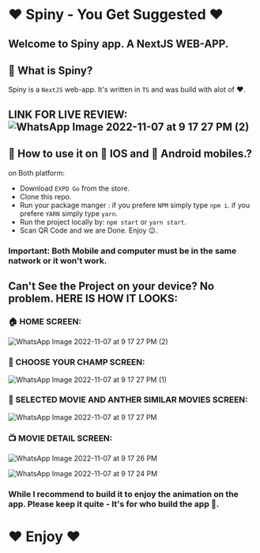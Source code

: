 # ❤️ Spiny - You Get Suggested ❤️

## Welcome to Spiny app. A NextJS WEB-APP.

## 🔔 What is Spiny? 

Spiny is a `NextJS` web-app. It's written in `TS` and was build with alot of ❤️.

## LINK FOR LIVE REVIEW: ![WhatsApp Image 2022-11-07 at 9 17 27 PM (2)](https://spiny.vercel.app/)

## 🧪 How to use it on 📱 IOS and 📱 Android mobiles.?

on Both platform:
- Download `EXPO Go` from the store.
- Clone this repo.
- Run your package manger : if you prefere `NPM` simply type `npm i`. if you prefere `YARN` simply type `yarn`.
- Run the project locally by: `npm start` or `yarn start`.
- Scan QR Code and we are Done. Enjoy 😉.

### Important: Both Mobile and computer must be in the same natwork or it won't work.

## Can't See the Project on your device? No problem. HERE IS HOW IT LOOKS:

### 🏠 HOME SCREEN:
![WhatsApp Image 2022-11-07 at 9 17 27 PM (2)](https://user-images.githubusercontent.com/64021350/200396792-a3ec82ac-5040-4b88-ab5b-b8d3ad1e6e31.jpeg)

### 🦸 CHOOSE YOUR CHAMP SCREEN:
![WhatsApp Image 2022-11-07 at 9 17 27 PM (1)](https://user-images.githubusercontent.com/64021350/200396838-d12bcb99-68db-4e66-8401-df172ab750c8.jpeg)

### 🎥 SELECTED MOVIE AND ANTHER SIMILAR MOVIES SCREEN:
![WhatsApp Image 2022-11-07 at 9 17 27 PM](https://user-images.githubusercontent.com/64021350/200396911-297c81c9-fbff-4a6c-80fc-7d9c778f81ae.jpeg)

### 📺 MOVIE DETAIL SCREEN:
![WhatsApp Image 2022-11-07 at 9 17 26 PM](https://user-images.githubusercontent.com/64021350/200397126-92374e57-fcdf-4a5d-97cf-eb6697338a41.jpeg)

![WhatsApp Image 2022-11-07 at 9 17 24 PM](https://user-images.githubusercontent.com/64021350/200397307-0ae9468a-fdc9-424f-94aa-5da1c838d4dc.jpeg)

### While I recommend to build it to enjoy the animation on the app. Please keep it quite - It's for who build the app 🤫.

# ❤️ Enjoy ❤️
